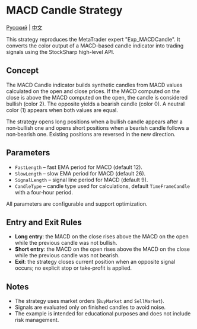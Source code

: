 # MACD Candle Strategy
[Русский](README_ru.md) | [中文](README_cn.md)

This strategy reproduces the MetaTrader expert "Exp_MACDCandle". It converts the color output of a MACD-based candle indicator into trading signals using the StockSharp high-level API.

## Concept

The MACD Candle indicator builds synthetic candles from MACD values calculated on the open and close prices. If the MACD computed on the close is above the MACD computed on the open, the candle is considered bullish (color 2). The opposite yields a bearish candle (color 0). A neutral color (1) appears when both values are equal.

The strategy opens long positions when a bullish candle appears after a non‑bullish one and opens short positions when a bearish candle follows a non‑bearish one. Existing positions are reversed in the new direction.

## Parameters

- `FastLength` – fast EMA period for MACD (default 12).
- `SlowLength` – slow EMA period for MACD (default 26).
- `SignalLength` – signal line period for MACD (default 9).
- `CandleType` – candle type used for calculations, default `TimeFrameCandle` with a four‑hour period.

All parameters are configurable and support optimization.

## Entry and Exit Rules

- **Long entry**: the MACD on the close rises above the MACD on the open while the previous candle was not bullish.
- **Short entry**: the MACD on the open rises above the MACD on the close while the previous candle was not bearish.
- **Exit**: the strategy closes current position when an opposite signal occurs; no explicit stop or take‑profit is applied.

## Notes

- The strategy uses market orders (`BuyMarket` and `SellMarket`).
- Signals are evaluated only on finished candles to avoid noise.
- The example is intended for educational purposes and does not include risk management.
